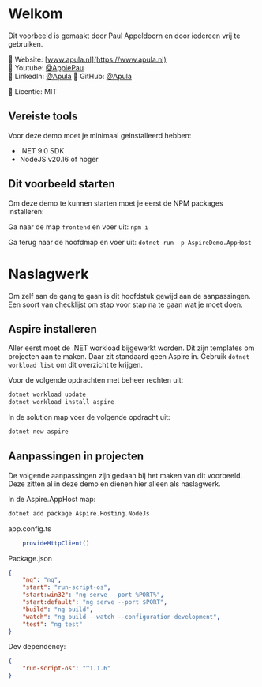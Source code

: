 # Welkom

Dit voorbeeld is gemaakt door Paul Appeldoorn en door iedereen vrij te gebruiken.

🔗 Website: [www.apula.nl](https://www.apula.nl) \
🔗 Youtube: [@AppiePau](https://www.youtube.com/@Appiepau) \
🔗 LinkedIn: [@Apula](https://www.linkedin.com/company/apula)
🔗 GitHub: [@Apula](https://github.com/AppiePau)

📜 Licentie: MIT

## Vereiste tools
Voor deze demo moet je minimaal geinstalleerd hebben:
* .NET 9.0 SDK
* NodeJS v20.16 of hoger

## Dit voorbeeld starten
Om deze demo te kunnen starten moet je eerst de NPM packages installeren:

Ga naar de map `frontend` en voer uit: `npm i`

Ga terug naar de hoofdmap en voer uit: `dotnet run -p AspireDemo.AppHost`


# Naslagwerk
Om zelf aan de gang te gaan is dit hoofdstuk gewijd aan de aanpassingen. Een soort van checklijst om stap voor stap na te gaan wat je moet doen.

## Aspire installeren

Aller eerst moet de .NET workload bijgewerkt worden. Dit zijn templates om projecten aan te maken. Daar zit standaard geen Aspire in. Gebruik `dotnet workload list` om dit overzicht te krijgen.

Voor de volgende opdrachten met beheer rechten uit:

```sh
dotnet workload update
dotnet workload install aspire
```

In de solution map voer de volgende opdracht uit:

```sh
dotnet new aspire
```

## Aanpassingen in projecten

De volgende aanpassingen zijn gedaan bij het maken van dit voorbeeld. Deze zitten al in deze demo en dienen hier alleen als naslagwerk.

In de Aspire.AppHost map:

```sh
dotnet add package Aspire.Hosting.NodeJs
```

app.config.ts
```js
    provideHttpClient()
```

Package.json

```json
{
    "ng": "ng",
    "start": "run-script-os",
    "start:win32": "ng serve --port %PORT%",
    "start:default": "ng serve --port $PORT",
    "build": "ng build",
    "watch": "ng build --watch --configuration development",
    "test": "ng test"
}
```

Dev dependency:

```json
{
    "run-script-os": "^1.1.6"
}
```

